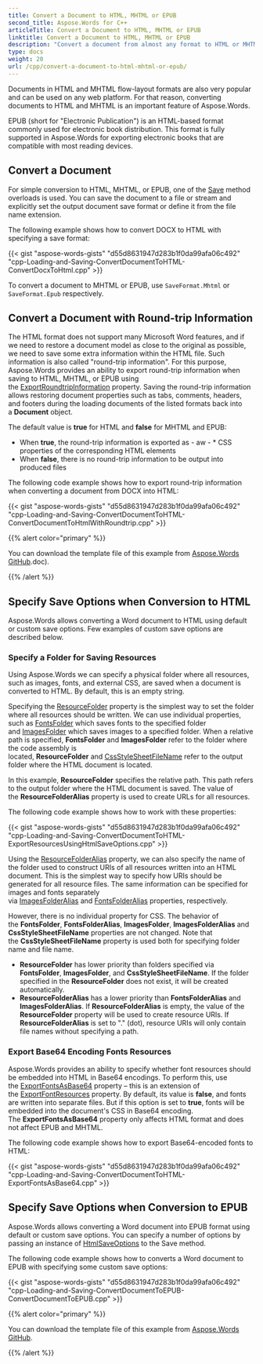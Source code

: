 ```yaml
---
title: Convert a Document to HTML, MHTML or EPUB
second_title: Aspose.Words for C++
articleTitle: Convert a Document to HTML, MHTML or EPUB
linktitle: Convert a Document to HTML, MHTML or EPUB
description: "Convert a document from almost any format to HTML or MHTML, as well as to EPUB format using C++. You can also specify save options for managing the output document."
type: docs
weight: 20
url: /cpp/convert-a-document-to-html-mhtml-or-epub/
---
```


Documents in HTML and MHTML flow-layout formats are also very popular and can be used on any web platform. For that reason, converting documents to HTML and MHTML is an important feature of Aspose.Words.

EPUB (short for "Electronic Publication") is an HTML-based format commonly used for electronic book distribution. This format is fully supported in Aspose.Words for exporting electronic books that are compatible with most reading devices.

## Convert a Document

For simple conversion to HTML, MHTML, or EPUB, one of the [Save](https://reference.aspose.com/words/cpp/aspose.words/document/save/) method overloads is used. You can save the document to a file or stream and explicitly set the output document save format or define it from the file name extension.

The following example shows how to convert DOCX to HTML with specifying a save format:

{{< gist "aspose-words-gists" "d55d8631947d283b1f0da99afa06c492" "cpp-Loading-and-Saving-ConvertDocumentToHTML-ConvertDocxToHtml.cpp" >}}

To convert a document to MHTML or EPUB, use `SaveFormat.Mhtml` or `SaveFormat.Epub` respectively.

## Convert a Document with Round-trip Information

The HTML format does not support many Microsoft Word features, and if we need to restore a document model as close to the original as possible, we need to save some extra information within the HTML file. Such information is also called "round-trip information". For this purpose, Aspose.Words provides an ability to export round-trip information when saving to HTML, MHTML, or EPUB using the [ExportRoundtripInformation](https://reference.aspose.com/words/cpp/aspose.words.saving/htmlsaveoptions/get_exportroundtripinformation/) property. Saving the round-trip information allows restoring document properties such as tabs, comments, headers, and footers during the loading documents of the listed formats back into a **Document** object.

The default value is **true** for HTML and **false** for MHTML and EPUB:

- When **true**, the round-trip information is exported as - aw - * CSS properties of the corresponding HTML elements
- When **false**, there is no round-trip information to be output into produced files

The following code example shows how to export round-trip information when converting a document from DOCX into HTML:

{{< gist "aspose-words-gists" "d55d8631947d283b1f0da99afa06c492" "cpp-Loading-and-Saving-ConvertDocumentToHTML-ConvertDocumentToHtmlWithRoundtrip.cpp" >}}

{{% alert color="primary" %}}

You can download the template file of this example from [Aspose.Words GitHub](https://github.com/aspose-words/Aspose.Words-for-C/tree/master/Examples).doc).

{{% /alert %}}

## Specify Save Options when Conversion to HTML

Aspose.Words allows converting a Word document to HTML using default or custom save options. Few examples of custom save options are described below.

### Specify a Folder for Saving Resources

Using Aspose.Words we can specify a physical folder where all resources, such as images, fonts, and external CSS, are saved when a document is converted to HTML. By default, this is an empty string.

Specifying the [ResourceFolder](https://reference.aspose.com/words/cpp/aspose.words.saving/htmlsaveoptions/get_resourcefolder/) property is the simplest way to set the folder where all resources should be written. We can use individual properties, such as [FontsFolder](https://reference.aspose.com/words/cpp/aspose.words.saving/htmlsaveoptions/get_fontsfolder/) which saves fonts to the specified folder and [ImagesFolder](https://reference.aspose.com/words/cpp/aspose.words.saving/htmlsaveoptions/get_imagesfolder/) which saves images to a specified folder. When a relative path is specified, **FontsFolder** and **ImagesFolder** refer to the folder where the code assembly is located, **ResourceFolder** and [CssStyleSheetFileName](https://reference.aspose.com/words/cpp/aspose.words.saving/htmlsaveoptions/get_cssstylesheetfilename/) refer to the output folder where the HTML document is located.

In this example, **ResourceFolder** specifies the relative path. This path refers to the output folder where the HTML document is saved. The value of the **ResourceFolderAlias** property is used to create URLs for all resources.

The following code example shows how to work with these properties:

{{< gist "aspose-words-gists" "d55d8631947d283b1f0da99afa06c492" "cpp-Loading-and-Saving-ConvertDocumentToHTML-ExportResourcesUsingHtmlSaveOptions.cpp" >}}

Using the [ResourceFolderAlias](https://reference.aspose.com/words/cpp/aspose.words.saving/htmlsaveoptions/get_resourcefolderalias/) property, we can also specify the name of the folder used to construct URIs of all resources written into an HTML document. This is the simplest way to specify how URIs should be generated for all resource files. The same information can be specified for images and fonts separately via [ImagesFolderAlias](https://reference.aspose.com/words/cpp/aspose.words.saving/htmlsaveoptions/get_imagesfolderalias/) and [FontsFolderAlias](https://reference.aspose.com/words/cpp/aspose.words.saving/htmlsaveoptions/get_fontsfolderalias/) properties, respectively.

However, there is no individual property for CSS. The behavior of the **FontsFolder**, **FontsFolderAlias**, **ImagesFolder**, **ImagesFolderAlias** and **CssStyleSheetFileName** properties are not changed. Note that the **CssStyleSheetFileName** property is used both for specifying folder name and file name.

- **ResourceFolder** has lower priority than folders specified via **FontsFolder**, **ImagesFolder**, and **CssStyleSheetFileName**. If the folder specified in the **ResourceFolder** does not exist, it will be created automatically.
- **ResourceFolderAlias** has a lower priority than **FontsFolderAlias** and **ImagesFolderAlias**. If **ResourceFolderAlias** is empty, the value of the **ResourceFolder** property will be used to create resource URIs. If **ResourceFolderAlias** is set to "." (dot), resource URIs will only contain file names without specifying a path.

### Export Base64 Encoding Fonts Resources

Aspose.Words provides an ability to specify whether font resources should be embedded into HTML in Base64 encodings. To perform this, use the [ExportFontsAsBase64](https://reference.aspose.com/words/cpp/aspose.words.saving/htmlsaveoptions/get_exportfontsasbase64/) property – this is an extension of the [ExportFontResources](https://reference.aspose.com/words/cpp/aspose.words.saving/htmlsaveoptions/get_exportfontresources/) property. By default, its value is **false**, and fonts are written into separate files. But if this option is set to **true**, fonts will be embedded into the document's CSS in Base64 encoding. The **ExportFontsAsBase64** property only affects HTML format and does not affect EPUB and MHTML.

The following code example shows how to export Base64-encoded fonts to HTML:

{{< gist "aspose-words-gists" "d55d8631947d283b1f0da99afa06c492" "cpp-Loading-and-Saving-ConvertDocumentToHTML-ExportFontsAsBase64.cpp" >}}

## Specify Save Options when Conversion to EPUB

Aspose.Words allows converting a Word document into EPUB format using default or custom save options. You can specify a number of options by passing an instance of [HtmlSaveOptions](https://reference.aspose.com/words/cpp/class/aspose.words.saving.html_save_options) to the Save method.

The following code example shows how to converts a Word document to EPUB with specifying some custom save options:

{{< gist "aspose-words-gists" "d55d8631947d283b1f0da99afa06c492" "cpp-Loading-and-Saving-ConvertDocumentToEPUB-ConvertDocumentToEPUB.cpp" >}}

{{% alert color="primary" %}}

You can download the template file of this example from [Aspose.Words GitHub](https://github.com/aspose-words/Aspose.Words-for-C/tree/master/Examples).

{{% /alert %}}
